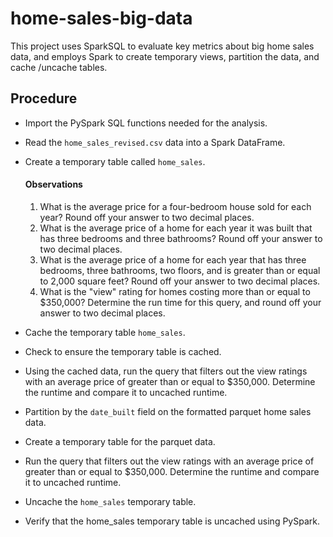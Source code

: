 # home-sales-big-data
This project uses SparkSQL to evaluate key metrics about big home sales data, and employs Spark to create temporary views, partition the data, and cache /uncache tables.

## Procedure
- Import the PySpark SQL functions needed for the analysis.
- Read the `home_sales_revised.csv` data into a Spark DataFrame.
- Create a temporary table called `home_sales`.

  #### Observations
  1. What is the average price for a four-bedroom house sold for each year? Round off your answer to two decimal places.
  2. What is the average price of a home for each year it was built that has three bedrooms and three bathrooms? Round off your answer to two decimal places.
  3. What is the average price of a home for each year that has three bedrooms, three bathrooms, two floors, and is greater than or equal to 2,000 square feet? Round off your answer to two decimal places.
  4. What is the "view" rating for homes costing more than or equal to $350,000? Determine the run time for this query, and round off your answer to two decimal places.

- Cache the temporary table `home_sales`.
- Check to ensure the temporary table is cached.
- Using the cached data, run the query that filters out the view ratings with an average price of greater than or equal to $350,000. Determine the runtime and compare it to uncached runtime.
- Partition by the `date_built` field on the formatted parquet home sales data.
- Create a temporary table for the parquet data.
- Run the query that filters out the view ratings with an average price of greater than or equal to $350,000. Determine the runtime and compare it to uncached runtime.
- Uncache the `home_sales` temporary table.
- Verify that the home_sales temporary table is uncached using PySpark.

